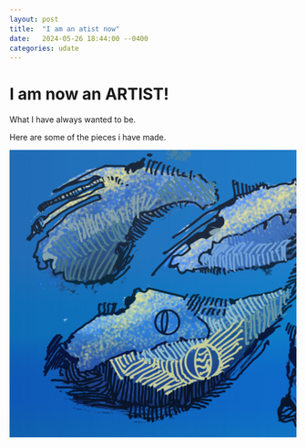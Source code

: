 ```yaml
---
layout: post
title:  "I am an atist now"
date:   2024-05-26 18:44:00 --0400
categories: udate
---
```


# I am now an ARTIST!

What I have always wanted to be.

Here are some of the pieces i have made.

![Blue Clawing Thing, One](/images/Blue_Clawing_THings_01.jpg)

